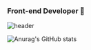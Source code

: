 ### Front-end Developer 👋

![header](https://capsule-render.vercel.app/api?type=Wave&color=F26B83&height=300&section=header&text=Hello,%20I'm%20Go%20Ha%20na&fontSize=70)


![Anurag's GitHub stats](https://github-readme-stats.vercel.app/api?username=nahago&&show_icons=true&theme=buefy)

<!--
**nahago/nahago** is a ✨ _special_ ✨ repository because its `README.md` (this file) appears on your GitHub profile.

Here are some ideas to get you started:

- 🔭 I’m currently working on ...
- 🌱 I’m currently learning ...
- 👯 I’m looking to collaborate on ...
- 🤔 I’m looking for help with ...
- 💬 Ask me about ...
- 📫 How to reach me: ...
- 😄 Pronouns: ...
- ⚡ Fun fact: ...
-->
